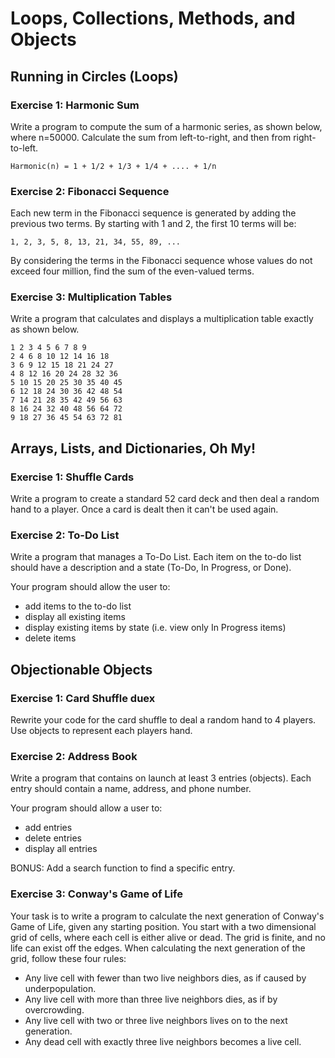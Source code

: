 # Loops, Collections, Methods, and Objects

## Running in Circles (Loops)

### Exercise 1: Harmonic Sum

Write a program to compute the sum of a harmonic series, as shown below, where n=50000. Calculate the sum from left-to-right, and then from right-to-left.

    Harmonic(n) = 1 + 1/2 + 1/3 + 1/4 + .... + 1/n
    
### Exercise 2: Fibonacci Sequence

Each new term in the Fibonacci sequence is generated by adding the previous two terms. By starting with 1 and 2, the first 10 terms will be:

    1, 2, 3, 5, 8, 13, 21, 34, 55, 89, ...

By considering the terms in the Fibonacci sequence whose values do not exceed four million, find the sum of the even-valued terms.

### Exercise 3: Multiplication Tables

Write a program that calculates and displays a multiplication table exactly as shown below.

    1 2 3 4 5 6 7 8 9
    2 4 6 8 10 12 14 16 18
    3 6 9 12 15 18 21 24 27
    4 8 12 16 20 24 28 32 36
    5 10 15 20 25 30 35 40 45
    6 12 18 24 30 36 42 48 54
    7 14 21 28 35 42 49 56 63
    8 16 24 32 40 48 56 64 72
    9 18 27 36 45 54 63 72 81
    
## Arrays, Lists, and Dictionaries, Oh My!

### Exercise 1: Shuffle Cards

Write a program to create a standard 52 card deck and then deal a random hand to a player. Once a card is dealt then it can't be used again.

### Exercise 2: To-Do List

Write a program that manages a To-Do List. Each item on the to-do list should have a description and a state (To-Do, In Progress, or Done).

Your program should allow the user to:

* add items to the to-do list
* display all existing items
* display existing items by state (i.e. view only In Progress items)
* delete items

## Objectionable Objects

### Exercise 1: Card Shuffle duex

Rewrite your code for the card shuffle to deal a random hand to 4 players. Use objects to represent each players hand.

### Exercise 2: Address Book

Write a program that contains on launch at least 3 entries (objects). Each entry should contain a name, address, and phone number.

Your program should allow a user to:

* add entries
* delete entries
* display all entries

BONUS: Add a search function to find a specific entry.

### Exercise 3: Conway's Game of Life

Your task is to write a program to calculate the next generation of Conway's Game of Life, given any starting position. You start with a two dimensional grid of cells, where each cell is either alive or dead. The grid is finite, and no life can exist off the edges. When calculating the next generation of the grid, follow these four rules:

* Any live cell with fewer than two live neighbors dies, as if caused by underpopulation.
* Any live cell with more than three live neighbors dies, as if by overcrowding.
* Any live cell with two or three live neighbors lives on to the next generation.
* Any dead cell with exactly three live neighbors becomes a live cell.
